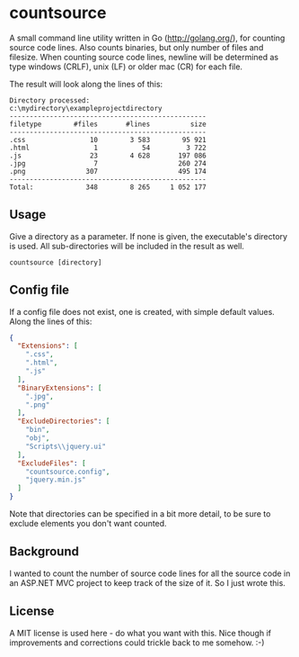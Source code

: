 countsource
===========
A small command line utility written in Go (http://golang.org/), for counting source code lines. 
Also counts binaries, but only number of files and filesize.
When counting source code lines, newline will be determined as type windows (CRLF), unix (LF) or older mac (CR) for each file.

The result will look along the lines of this:
```
Directory processed:
c:\mydirectory\exampleprojectdirectory
-------------------------------------------------
filetype        #files       #lines          size
-------------------------------------------------
.css                10        3 583        95 921
.html                1           54         3 722
.js                 23        4 628       197 086
.jpg                 7                    260 274
.png               307                    495 174
-------------------------------------------------
Total:             348        8 265     1 052 177
```

Usage
---------
Give a directory as a parameter. If none is given, the executable's directory is used.
All sub-directories will be included in the result as well.

```
countsource [directory]
```

Config file
---------
If a config file does not exist, one is created, with simple default values. 
Along the lines of this:

```JSON
{
  "Extensions": [
    ".css",
    ".html",
    ".js"
  ],
  "BinaryExtensions": [
    ".jpg",
    ".png"
  ],
  "ExcludeDirectories": [
    "bin",
    "obj",
    "Scripts\\jquery.ui"
  ],
  "ExcludeFiles": [
    "countsource.config",
    "jquery.min.js"
  ]
}
```

Note that directories can be specified in a bit more detail, to be sure to exclude elements you don't want counted.

Background
----------
I wanted to count the number of source code lines for all the source code in an ASP.NET MVC project to keep track of the size of it. So I just wrote this.

License
----------
A MIT license is used here - do what you want with this. Nice though if improvements and corrections could trickle back to me somehow. :-)
